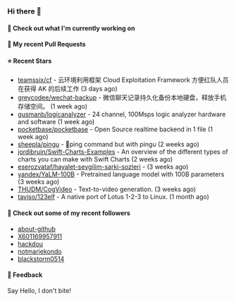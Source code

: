 ### Hi there 👋

#### 👷 Check out what I'm currently working on

#### 🔨 My recent Pull Requests


#### ⭐ Recent Stars

- [teamssix/cf](https://github.com/teamssix/cf) - 云环境利用框架 Cloud Exploitation Framework 方便红队人员在获得 AK 的后续工作 (3 days ago)
- [greycodee/wechat-backup](https://github.com/greycodee/wechat-backup) - 微信聊天记录持久化备份本地硬盘，释放手机存储空间。 (1 week ago)
- [gusmanb/logicanalyzer](https://github.com/gusmanb/logicanalyzer) - 24 channel, 100Msps logic analyzer hardware and software (1 week ago)
- [pocketbase/pocketbase](https://github.com/pocketbase/pocketbase) - Open Source realtime backend in 1 file (1 week ago)
- [sheepla/pingu](https://github.com/sheepla/pingu) - 🐧ping command but with pingu (2 weeks ago)
- [jordibruin/Swift-Charts-Examples](https://github.com/jordibruin/Swift-Charts-Examples) - An overview of the different types of charts you can make with Swift Charts (2 weeks ago)
- [eserozvataf/hayalet-sevgilim-sarki-sozleri](https://github.com/eserozvataf/hayalet-sevgilim-sarki-sozleri) -  (3 weeks ago)
- [yandex/YaLM-100B](https://github.com/yandex/YaLM-100B) - Pretrained language model with 100B parameters (3 weeks ago)
- [THUDM/CogVideo](https://github.com/THUDM/CogVideo) - Text-to-video generation.  (3 weeks ago)
- [taviso/123elf](https://github.com/taviso/123elf) - A native port of Lotus 1-2-3 to Linux. (1 month ago)

#### 👯 Check out some of my recent followers

- [about-github](https://github.com/about-github)
- [X601169957911](https://github.com/X601169957911)
- [hackdou](https://github.com/hackdou)
- [notmariekondo](https://github.com/notmariekondo)
- [blackstorm0514](https://github.com/blackstorm0514)

#### 💬 Feedback

Say Hello, I don't bite!